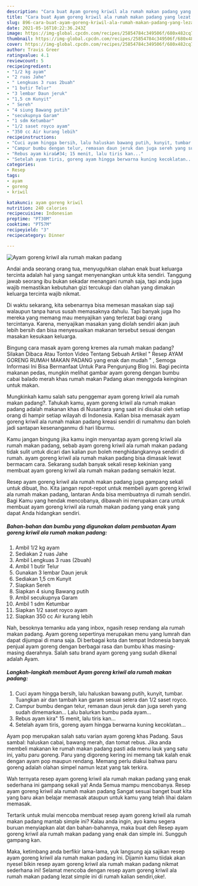 ```yaml
---
description: "Cara buat Ayam goreng kriwil ala rumah makan padang yang lezat dan Mudah Dibuat"
title: "Cara buat Ayam goreng kriwil ala rumah makan padang yang lezat dan Mudah Dibuat"
slug: 896-cara-buat-ayam-goreng-kriwil-ala-rumah-makan-padang-yang-lezat-dan-mudah-dibuat
date: 2021-05-16T10:22:36.243Z
image: https://img-global.cpcdn.com/recipes/25854784c349506f/680x482cq70/ayam-goreng-kriwil-ala-rumah-makan-padang-foto-resep-utama.jpg
thumbnail: https://img-global.cpcdn.com/recipes/25854784c349506f/680x482cq70/ayam-goreng-kriwil-ala-rumah-makan-padang-foto-resep-utama.jpg
cover: https://img-global.cpcdn.com/recipes/25854784c349506f/680x482cq70/ayam-goreng-kriwil-ala-rumah-makan-padang-foto-resep-utama.jpg
author: Travis Greer
ratingvalue: 4.1
reviewcount: 5
recipeingredient:
- "1/2 kg ayam"
- "2 ruas Jahe"
- " Lengkuas 3 ruas 2buah"
- "1 butir Telur"
- "3 lembar Daun jeruk"
- "1,5 cm Kunyit"
- " Sereh"
- "4 siung Bawang putih"
- "secukupnya Garam"
- "1 sdm Ketumbar"
- "1/2 saset royco ayam"
- "350 cc Air kurang lebih"
recipeinstructions:
- "Cuci ayam hingga bersih, lalu haluskan bawang putih, kunyit, tumbar. Tuangkan air dan tambah kan garam sesuai selera dan 1/2 saset royco."
- "Campur bumbu dengan telur, remasan daun jeruk dan juga sereh yang sudah dimemarkan... Lalu balurkan bumbu pada ayam..."
- "Rebus ayam kira&#34; 15 menit, lalu tiris kan..."
- "Setelah ayam tiris, goreng ayam hingga berwarna kuning kecoklatan..."
categories:
- Resep
tags:
- ayam
- goreng
- kriwil

katakunci: ayam goreng kriwil 
nutrition: 240 calories
recipecuisine: Indonesian
preptime: "PT30M"
cooktime: "PT57M"
recipeyield: "3"
recipecategory: Dinner

---
```



![Ayam goreng kriwil ala rumah makan padang](https://img-global.cpcdn.com/recipes/25854784c349506f/680x482cq70/ayam-goreng-kriwil-ala-rumah-makan-padang-foto-resep-utama.jpg)

Andai anda seorang orang tua, menyuguhkan olahan enak buat keluarga tercinta adalah hal yang sangat menyenangkan untuk kita sendiri. Tanggung jawab seorang ibu bukan sekadar menangani rumah saja, tapi anda juga wajib memastikan kebutuhan gizi tercukupi dan olahan yang dimakan keluarga tercinta wajib nikmat.

Di waktu  sekarang, kita sebenarnya bisa memesan masakan siap saji walaupun tanpa harus susah memasaknya dahulu. Tapi banyak juga lho mereka yang memang mau menyajikan yang terlezat bagi orang tercintanya. Karena, menyajikan masakan yang diolah sendiri akan jauh lebih bersih dan bisa menyesuaikan makanan tersebut sesuai dengan masakan kesukaan keluarga. 

Bingung cara masak ayam goreng kremes ala rumah makan padang? Silakan Dibaca Atau Tonton Video Tentang Sebuah Artikel &#34; Resep AYAM GORENG RUMAH MAKAN PADANG yang enak dan mudah &#34; , Semoga Informasi Ini Bisa Bermanfaat Untuk Para Pengunjung Blog Ini. Bagi pecinta makanan pedas, mungkin melihat gambar ayam goreng dengan bumbu cabai balado merah khas rumah makan Padang akan menggoda keinginan untuk makan.

Mungkinkah kamu salah satu penggemar ayam goreng kriwil ala rumah makan padang?. Tahukah kamu, ayam goreng kriwil ala rumah makan padang adalah makanan khas di Nusantara yang saat ini disukai oleh setiap orang di hampir setiap wilayah di Indonesia. Kalian bisa memasak ayam goreng kriwil ala rumah makan padang kreasi sendiri di rumahmu dan boleh jadi santapan kesenanganmu di hari liburmu.

Kamu jangan bingung jika kamu ingin menyantap ayam goreng kriwil ala rumah makan padang, sebab ayam goreng kriwil ala rumah makan padang tidak sulit untuk dicari dan kalian pun boleh menghidangkannya sendiri di rumah. ayam goreng kriwil ala rumah makan padang bisa dimasak lewat bermacam cara. Sekarang sudah banyak sekali resep kekinian yang membuat ayam goreng kriwil ala rumah makan padang semakin lezat.

Resep ayam goreng kriwil ala rumah makan padang juga gampang sekali untuk dibuat, lho. Kita jangan repot-repot untuk membeli ayam goreng kriwil ala rumah makan padang, lantaran Anda bisa membuatnya di rumah sendiri. Bagi Kamu yang hendak mencobanya, dibawah ini merupakan cara untuk membuat ayam goreng kriwil ala rumah makan padang yang enak yang dapat Anda hidangkan sendiri.

<!--inarticleads1-->

##### Bahan-bahan dan bumbu yang digunakan dalam pembuatan Ayam goreng kriwil ala rumah makan padang:

1. Ambil 1/2 kg ayam
1. Sediakan 2 ruas Jahe
1. Ambil  Lengkuas 3 ruas (2buah)
1. Ambil 1 butir Telur
1. Gunakan 3 lembar Daun jeruk
1. Sediakan 1,5 cm Kunyit
1. Siapkan  Sereh
1. Siapkan 4 siung Bawang putih
1. Ambil secukupnya Garam
1. Ambil 1 sdm Ketumbar
1. Siapkan 1/2 saset royco ayam
1. Siapkan 350 cc Air kurang lebih


Nah, besoknya temanku ada yang inbox, ngasih resep rendang ala rumah makan padang. Ayam goreng sepertinya merupakan menu yang lumrah dan dapat dijumpai di mana saja. Di berbagai kota dan tempat Indonesia banyak penjual ayam goreng dengan berbagai rasa dan bumbu khas masing-masing daerahnya. Salah satu brand ayam goreng yang sudah dikenal adalah Ayam. 

<!--inarticleads2-->

##### Langkah-langkah membuat Ayam goreng kriwil ala rumah makan padang:

1. Cuci ayam hingga bersih, lalu haluskan bawang putih, kunyit, tumbar. Tuangkan air dan tambah kan garam sesuai selera dan 1/2 saset royco.
1. Campur bumbu dengan telur, remasan daun jeruk dan juga sereh yang sudah dimemarkan... Lalu balurkan bumbu pada ayam...
1. Rebus ayam kira&#34; 15 menit, lalu tiris kan...
1. Setelah ayam tiris, goreng ayam hingga berwarna kuning kecoklatan...


Ayam pop merupakan salah satu varian ayam goreng khas Padang. Saus sambal: haluskan cabai, bawang merah, dan tomat rebus. Jika anda membeli makanan ke rumah makan padang pasti ada menu lauk yang satu ini, yaitu paru goreng. Paru yang digoreng kering ini memang tak kalah enak dengan ayam pop maupun rendang. Memang perlu diakui bahwa paru goreng adalah olahan simpel namun lezat yang tak terkira. 

Wah ternyata resep ayam goreng kriwil ala rumah makan padang yang enak sederhana ini gampang sekali ya! Anda Semua mampu mencobanya. Resep ayam goreng kriwil ala rumah makan padang Sangat sesuai banget buat kita yang baru akan belajar memasak ataupun untuk kamu yang telah lihai dalam memasak.

Tertarik untuk mulai mencoba membuat resep ayam goreng kriwil ala rumah makan padang mantab simple ini? Kalau anda ingin, ayo kamu segera buruan menyiapkan alat dan bahan-bahannya, maka buat deh Resep ayam goreng kriwil ala rumah makan padang yang enak dan simple ini. Sungguh gampang kan. 

Maka, ketimbang anda berfikir lama-lama, yuk langsung aja sajikan resep ayam goreng kriwil ala rumah makan padang ini. Dijamin kamu tiidak akan nyesel bikin resep ayam goreng kriwil ala rumah makan padang nikmat sederhana ini! Selamat mencoba dengan resep ayam goreng kriwil ala rumah makan padang lezat simple ini di rumah kalian sendiri,oke!.

